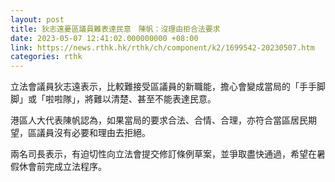 ```yaml
---
layout: post
title: 狄志遠憂區議員難表達民意　陳帆：沒理由拒合法要求
date: 2023-05-07 12:41:02.000000000 +08:00
link: https://news.rthk.hk/rthk/ch/component/k2/1699542-20230507.htm
categories: rthk
---
```


立法會議員狄志遠表示，比較難接受區議員的新職能，擔心會變成當局的「手手脚脚」或「啦啦隊」，將難以清楚、甚至不能表達民意。

港區人大代表陳帆認為，如果當局的要求合法、合情、合理，亦符合當區居民期望，區議員沒有必要和理由去拒絕。

兩名司長表示，有迫切性向立法會提交修訂條例草案，並爭取盡快通過，希望在暑假休會前完成立法程序。
